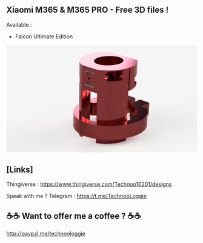 ## Xiaomi M365 & M365 PRO - Free 3D files !

Available :

- Falcon Ultimate Edition

![Falcon Ultimate Edition](images/falcon/00.png)


## [Links]

Thingiverse : https://www.thingiverse.com/Technoo10201/designs

Speak with me ? Telegram : https://t.me/TechnooLoggie


## ☕☕ Want to offer me a coffee ? ☕☕

http://paypal.me/technoologgie



